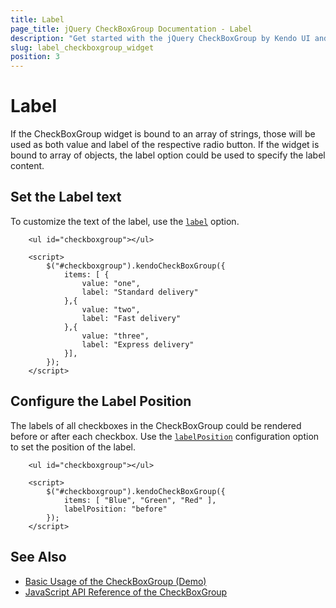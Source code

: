 ```yaml
---
title: Label
page_title: jQuery CheckBoxGroup Documentation - Label
description: "Get started with the jQuery CheckBoxGroup by Kendo UI and learn how to configure the label of the widget."
slug: label_checkboxgroup_widget
position: 3
---
```


# Label

If the CheckBoxGroup widget is bound to an array of strings, those will be used as both value and label of the respective radio button. If the widget is bound to array of objects, the label option could be used to specify the label content.


## Set the Label text

To customize the text of the label, use the [`label`](/api/javascript/ui/checkboxgroup/configuration/items.label) option.

```dojo
    <ul id="checkboxgroup"></ul>

    <script>
        $("#checkboxgroup").kendoCheckBoxGroup({
            items: [ {
                value: "one",
                label: "Standard delivery"
            },{
                value: "two",
                label: "Fast delivery"
            },{
                value: "three",
                label: "Express delivery"
            }],
        });
    </script>
```

## Configure the Label Position

The labels of all checkboxes in the CheckBoxGroup could be rendered before or after each checkbox. Use the [`labelPosition`](/api/javascript/ui/checkboxgroup/configuration/labelposition) configuration option to set the position of the label. 

```dojo
    <ul id="checkboxgroup"></ul>

    <script>
        $("#checkboxgroup").kendoCheckBoxGroup({
            items: [ "Blue", "Green", "Red" ],
            labelPosition: "before"
        });
    </script>
```

## See Also

* [Basic Usage of the CheckBoxGroup (Demo)](https://demos.telerik.com/kendo-ui/checkboxgroup/index)
* [JavaScript API Reference of the CheckBoxGroup](/api/javascript/ui/checkboxgroup)
